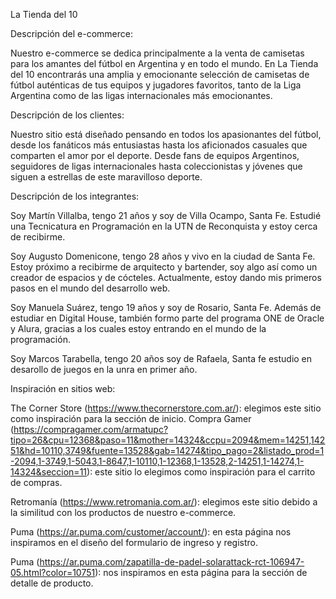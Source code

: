 La Tienda del 10

Descripción del e-commerce:

Nuestro e-commerce se dedica principalmente a la venta de camisetas para los amantes del fútbol en Argentina y en todo el mundo. En La Tienda del 10 encontrarás una amplia y emocionante selección de camisetas de fútbol auténticas de tus equipos y jugadores favoritos, tanto de la Liga Argentina como de las ligas internacionales más emocionantes. 

Descripción de los clientes:

Nuestro sitio está diseñado pensando en todos los apasionantes del fútbol, desde los fanáticos más entusiastas hasta los aficionados casuales que comparten el amor por el deporte. Desde fans de equipos Argentinos, seguidores de ligas internacionales hasta coleccionistas y jóvenes que siguen a estrellas de este maravilloso deporte.

Descripción de los integrantes:

Soy Martín Villalba, tengo 21 años y soy de Villa Ocampo, Santa Fe. Estudié una Tecnicatura en Programación en la UTN de Reconquista y estoy cerca de recibirme.

Soy Augusto Domenicone, tengo 28 años y vivo en la ciudad de Santa Fe. Estoy próximo a recibirme de arquitecto y bartender, soy algo así como un creador de espacios y de cócteles. Actualmente, estoy dando mis primeros pasos en el mundo del desarrollo web.

Soy Manuela Suárez, tengo 19 años y soy de Rosario, Santa Fe. Además de estudiar en Digital House, también formo parte del programa ONE de Oracle y Alura, gracias a los cuales estoy entrando en el mundo de la programación.

Soy Marcos Tarabella, tengo 20 años soy de Rafaela, Santa fe estudio en desarollo de juegos en la unra en primer año.

Inspiración en sitios web:

The Corner Store (https://www.thecornerstore.com.ar/): elegimos este sitio como inspiración para la sección de inicio.
Compra Gamer (https://compragamer.com/armatupc?tipo=26&cpu=12368&paso=11&mother=14324&ccpu=2094&mem=14251,14251&hd=10110,3749&fuente=13528&gab=14274&tipo_pago=2&listado_prod=1-2094,1-3749,1-5043,1-8647,1-10110,1-12368,1-13528,2-14251,1-14274,1-14324&seccion=11): este sitio lo elegimos como inspiración para el carrito de compras.

Retromanía (https://www.retromania.com.ar/): elegimos este sitio debido a la similitud con los productos de nuestro e-commerce.

Puma (https://ar.puma.com/customer/account/): en esta página nos inspiramos en el diseño del formulario de ingreso y registro.

Puma (https://ar.puma.com/zapatilla-de-padel-solarattack-rct-106947-05.html?color=10751): nos inspiramos en esta página para la sección de detalle de producto.